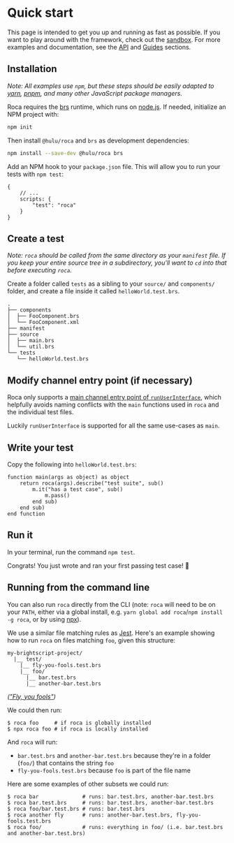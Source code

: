 # Quick start

This page is intended to get you up and running as fast as possible. If you want to play around with the framework, check out the [sandbox](getting-started/code-sandbox.md). For more examples and documentation, see the [API](api/reference/) and [Guides](guides/) sections.

## Installation
 _Note: All examples use `npm`, but these steps should be easily adapted to [yarn](https://yarnpkg.com/), [pnpm](https://pnpm.js.org/), and many other JavaScript package managers._

Roca requires the [brs](https://github.com/sjbarag/brs/) runtime, which runs on [node.js](https://nodejs.org/en/). If needed, initialize an NPM project with:

```bash
npm init
```

Then install `@hulu/roca` and `brs` as development dependencies:

```bash
npm install --save-dev @hulu/roca brs
```

Add an NPM hook to your `package.json` file. This will allow you to run your tests with `npm test`:

```jsonc
{
    // ...
    scripts: {
        "test": "roca"
    }
}
```

## Create a test

_Note: `roca` should be called from the same directory as your `manifest` file.  If you keep your entire source tree in a subdirectory, you'll want to `cd` into that before executing `roca`._

Create a folder called `tests` as a sibling to your `source/` and `components/` folder, and create a file inside it called `helloWorld.test.brs`.

```
.
├── components
│  ├── FooComponent.brs
│  └── FooComponent.xml
├── manifest
├── source
│  ├── main.brs
│  └── util.brs
└── tests
   └── helloWorld.test.brs
```

## Modify channel entry point (if necessary)
Roca only supports a [main channel entry point of `runUserInterface`](https://developer.roku.com/docs/developer-program/getting-started/architecture/dev-environment.md#sub-runuserinterface), which helpfully avoids naming conflicts with the `main` functions used in `roca` and the individual test files.

Luckily `runUserInterface` is supported for all the same use-cases as `main`.


## Write your test
Copy the following into `helloWorld.test.brs`:
```brightscript
function main(args as object) as object
    return roca(args).describe("test suite", sub()
        m.it("has a test case", sub()
            m.pass()
        end sub)
    end sub)
end function
```

## Run it

In your terminal, run the command `npm test`.

Congrats! You just wrote and ran your first passing test case! :tada:

## Running from the command line

You can also run `roca` directly from the CLI (note: `roca` will need to be on your `PATH`, either via a global install, e.g. `yarn global add roca`/`npm install -g roca`, or by using [npx](https://docs.npmjs.com/cli/v7/commands/npx)).

We use a similar file matching rules as [Jest](https://jestjs.io/docs/getting-started#running-from-command-line). Here's an example showing how to run `roca` on files matching `foo`, given this structure:

```
my-brightscript-project/
  |__ test/
    |__ fly-you-fools.test.brs
    |__ foo/
      |__ bar.test.brs
      |__ another-bar.test.brs
```
_(["Fly, you fools"](https://lotr.fandom.com/wiki/Gandalf#Fall_in_Mines_of_Moria))_

We could then run:
```shell
$ roca foo     # if roca is globally installed
$ npx roca foo # if roca is locally installed
```

And `roca` will run:
- `bar.test.brs` and `another-bar.test.brs` because they're in a folder (`foo/`) that contains the string `foo`
- `fly-you-fools.test.brs` because `foo` is part of the file name

Here are some examples of other subsets we could run:

```shell
$ roca bar              # runs: bar.test.brs, another-bar.test.brs
$ roca bar.test.brs     # runs: bar.test.brs, another-bar.test.brs
$ roca foo/bar.test.brs # runs: bar.test.brs
$ roca another fly      # runs: another-bar.test.brs, fly-you-fools.test.brs
$ roca foo/             # runs: everything in foo/ (i.e. bar.test.brs and another-bar.test.brs)
```
